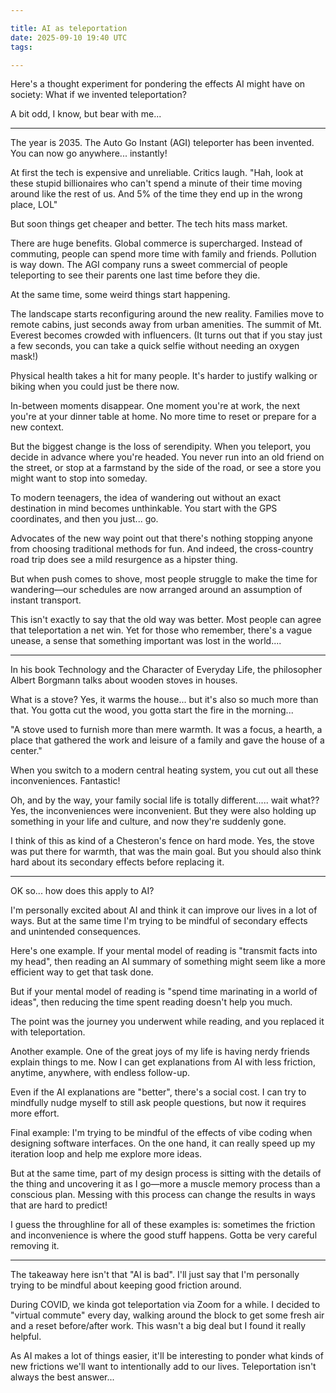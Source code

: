 ```yaml
---

title: AI as teleportation
date: 2025-09-10 19:40 UTC
tags:

---
```


Here's a thought experiment for pondering the effects AI might have on society: What if we invented teleportation?

A bit odd, I know, but bear with me...

---

The year is 2035. The Auto Go Instant (AGI) teleporter has been invented. You can now go anywhere... instantly!

At first the tech is expensive and unreliable. Critics laugh. "Hah, look at these stupid billionaires who can't spend a minute of their time moving around like the rest of us. And 5% of the time they end up in the wrong place, LOL"

But soon things get cheaper and better. The tech hits mass market.

There are huge benefits. Global commerce is supercharged. Instead of commuting, people can spend more time with family and friends. Pollution is way down. The AGI company runs a sweet commercial of people teleporting to see their parents one last time before they die.

At the same time, some weird things start happening.

The landscape starts reconfiguring around the new reality. Families move to remote cabins, just seconds away from urban amenities. The summit of Mt. Everest becomes crowded with influencers. (It turns out that if you stay just a few seconds, you can take a quick selfie without needing an oxygen mask!)

Physical health takes a hit for many people. It's harder to justify walking or biking when you could just be there now.

In-between moments disappear. One moment you're at work, the next you're at your dinner table at home. No more time to reset or prepare for a new context.

But the biggest change is the loss of serendipity. When you teleport, you decide in advance where you're headed. You never run into an old friend on the street, or stop at a farmstand by the side of the road, or see a store you might want to stop into someday.

To modern teenagers, the idea of wandering out without an exact destination in mind becomes unthinkable. You start with the GPS coordinates, and then you just... go.

Advocates of the new way point out that there's nothing stopping anyone from choosing traditional methods for fun. And indeed, the cross-country road trip does see a mild resurgence as a hipster thing.

But when push comes to shove, most people struggle to make the time for wandering—our schedules are now arranged around an assumption of instant transport.

This isn't exactly to say that the old way was better. Most people can agree that teleportation a net win. Yet for those who remember, there's a vague unease, a sense that something important was lost in the world....

---

In his book Technology and the Character of Everyday Life, the philosopher Albert Borgmann talks about wooden stoves in houses.

What is a stove? Yes, it warms the house... but it's also so much more than that. You gotta cut the wood, you gotta start the fire in the morning...

"A stove used to furnish more than mere warmth. It was a focus, a hearth, a place that gathered the work and leisure of a family and gave the house of a center."

When you switch to a modern central heating system, you cut out all these inconveniences. Fantastic!

Oh, and by the way, your family social life is totally different..... wait what?? Yes, the inconveniences were inconvenient. But they were also holding up something in your life and culture, and now they're suddenly gone.

I think of this as kind of a Chesteron's fence on hard mode. Yes, the stove was put there for warmth, that was the main goal. But you should also think hard about its secondary effects before replacing it.

---

OK so... how does this apply to AI?

I'm personally excited about AI and think it can improve our lives in a lot of ways. But at the same time I'm trying to be mindful of secondary effects and unintended consequences.

Here's one example. If your mental model of reading is "transmit facts into my head", then reading an AI summary of something might seem like a more efficient way to get that task done.

But if your mental model of reading is "spend time marinating in a world of ideas", then reducing the time spent reading doesn't help you much.

The point was the journey you underwent while reading, and you replaced it with teleportation.

Another example. One of the great joys of my life is having nerdy friends explain things to me. Now I can get explanations from AI with less friction, anytime, anywhere, with endless follow-up.

Even if the AI explanations are "better", there's a social cost. I can try to mindfully nudge myself to still ask people questions, but now it requires more effort.

Final example: I'm trying to be mindful of the effects of vibe coding when designing software interfaces. On the one hand, it can really speed up my iteration loop and help me explore more ideas.

But at the same time, part of my design process is sitting with the details of the thing and uncovering it as I go—more a muscle memory process than a conscious plan. Messing with this process can change the results in ways that are hard to predict!

I guess the throughline for all of these examples is: sometimes the friction and inconvenience is where the good stuff happens. Gotta be very careful removing it.

---

The takeaway here isn't that "AI is bad". I'll just say that I'm personally trying to be mindful about keeping good friction around.

During COVID, we kinda got teleportation via Zoom for a while. I decided to "virtual commute" every day, walking around the block to get some fresh air and a reset before/after work. This wasn't a big deal but I found it really helpful.

As AI makes a lot of things easier, it'll be interesting to ponder what kinds of new frictions we'll want to intentionally add to our lives. Teleportation isn't always the best answer...